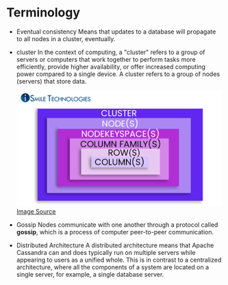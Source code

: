 # Terminology

- Eventual consistency
    Means that updates to a database will propagate to all nodes in a cluster, eventually.

- cluster
    In the context of computing, a "cluster" refers to a group of servers or computers that work together to perform tasks more efficiently, provide higher availability, or offer increased computing power compared to a single device.
    A cluster refers to a group of nodes (servers) that store data.

    ![Cassandra Cluster](./assets/Overview-of-cassandra_img3.jpeg)
    [Image Source](https://www.ismiletechnologies.com/technology/an-overview-of-cassandra-architecture/)

- Gossip
  Nodes communicate with one another through a protocol called **gossip**, which is a process of computer peer-to-peer communication.

- Distributed Architecture
    A distributed architecture means that Apache Cassandra can and does typically run on multiple servers while appearing to users as a unified whole. This is in contrast to a centralized architecture, where all the components of a system are located on a single server, for example, a single database server.
